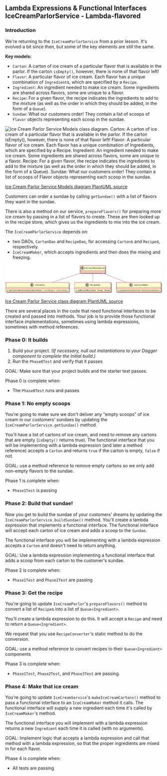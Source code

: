 ## Lambda Expressions & Functional Interfaces IceCreamParlorService - Lambda-flavored

### Introduction

We're returning to the `IceCreamParlorService` from a prior lesson. It's evolved
a bit since then, but some of the key elements are still the same.

**Key models:**
- `Carton`: A carton of ice cream of a particular flavor that is available in the
  parlor. If the carton `isEmpty()`, however, there is none of that flavor left!
- `Flavor`: A particular flavor of ice cream. Each flavor has a unique combination
  of `Ingredient`s, which are specified by a `Recipe`.
- `Ingredient`: An ingredient needed to make ice cream. Some ingredients are
  shared across flavors, some are unique to a flavor.
- `Recipe`: For a given flavor, the recipe indicates the ingredients to add to the
  mixture (as well as the order in which they should be added, in the form of a
  `Queue`).
- `Sundae`: What our customers order! They contain a list of scoops of `Flavor`
  objects representing each scoop in the sundae.

![Ice Cream Parlor Service Models class diagram. Carton: A carton of ice cream of a particular flavor that is available in the parlor. If the carton isEmpty(), however, there is none of that flavor left! Flavor: A particular flavor of ice cream. Each flavor has a unique combination of Ingredients, which are specified by a Recipe. Ingredient: An ingredient needed to make ice cream. Some ingredients are shared across flavors, some are unique to a flavor. Recipe: For a given flavor, the recipe indicates the ingredients to add to the mixture (as well as the order in which they should be added, in the form of a Queue). Sundae: What our customers order! They contain a list of scoops of Flavor objects representing each scoop in the sundae.](src/com/ata/lambdaexpressions/classroom/resources/IceCreamParlorModels_CD.png)

[Ice Cream Parlor Service Models diagram PlantUML source](src/com/ata/lambdaexpressions/classroom/resources/IceCreamParlorModels_CD.puml)

Customers can order a sundae by calling `getSundae()` with a list of flavors
they want in the sundae.

There is also a method on our service, `prepareFlavors()` for preparing more
ice cream by passing in a list of flavors to create. These are then looked
up in the recipe store, which gives us the ingredients to mix into the ice cream.

<p style="page-break-before: always;"/>

The `IceCreamParlorService` depends on:
- two DAOs, `CartonDao` and `RecipeDao`, for
  accessing `Carton`s and `Recipe`s, respectively.
- `IceCreamMaker`, which accepts ingredients and then does the mixing and
  freezing.

![Ice Cream Parlor Service class diagram, showing the service class's dependencies. The IceCreamParlorService depends on two DAOs, CartonDao and RecipeDao, for accessing Cartons and Recipes, respectively. It also depends on IceCreamMaker, which accepts ingredients and then does the mixing and freezing.](src/com/ata/lambdaexpressions/classroom/resources/IceCreamParlorService_CD.png)

[Ice Cream Parlor Service class diagram PlantUML source](src/com/ata/lambdaexpressions/classroom/resources/IceCreamParlorService_CD.puml)

There are several places in the code that need functional interfaces to be
created and passed into methods. Your job is to provide those functional
interface implementations, sometimes using lambda expressions, sometimes
with method references.

### Phase 0: It builds

1. Build your project. *(If necessary, null out instantiations to your Dagger component to complete the initial build.)*
1. Run the `Phase0Test` and verify that it passes

GOAL: Make sure that your project builds and the starter test passes.

Phase 0 is complete when:
- The `Phase0Test` runs and passes

### Phase 1: No empty scoops

You're going to make sure we don't deliver any "empty scoops" of ice cream in our
customers' sundaes by updating the `IceCreamParlorService.getSundae()` method.

You'll have a list of cartons of ice cream, and need to remove any cartons that
are empty (`isEmpty()` returns true). The functional interface that
you will be implementing with a lambda expression (and later a method reference)
accepts a `Carton` and returns `true` if the carton is empty, `false` if not.

GOAL: use a method reference to remove empty cartons so we only add non-empty flavors
to the sundae.

Phase 1 is complete when:
- `Phase1Test` is passing

<p style="page-break-before: always;"/>

### Phase 2: Build that sundae!

Now you get to build the sundae of your customers' dreams by updating the
`IceCreamParlorService.buildSundae()` method. You'll create a lambda
expression that implements a functional interface. The functional
interface will accept each carton of ice cream and adds a scoop to the
`Sundae`.

The functional interface you will be implementing with a lambda expression
accepts a `Carton` and doesn't need to return anything.

GOAL: Use a lambda expression implementing a functional interface that adds
a scoop from each carton to the customer's sundae.

Phase 2 is complete when:
- `Phase1Test` and `Phase2Test` are passing

### Phase 3: Get the recipe

You're going to update `IceCreamParlor`'s `prepareFlavors()` method to convert a
list of `Recipe`s into a list of `Queue<Ingredient>`.

You'll create a lambda expression to do this. It will accept a `Recipe` and need to
return a `Queue<Ingredient>`.

We request that you use `RecipeConverter`'s static method to do the conversion.

GOAL: use a method reference to convert recipes to their `Queue<Ingredient>`
components

Phase 3 is complete when:
- `Phase1Test`, `Phase2Test`, and `Phase3Test` are passing.

<p style="page-break-before: always;"/>

### Phase 4: Make that ice cream

You're going to update `IceCreamService`'s `makeIceCreamCartons()` method to pass
a functional interface to an `IceCreamMaker` method it calls. The functional
interface will supply a new ingredient each time it's called by `IceCreamMaker`'s
method.

The functional interface you will implement with a lambda expression
returns a new `Ingredient` each time it is called (with no arguments).

GOAL: Implement logic that accepts a lambda expression and call that method with
a lambda expression, so that the proper ingredients are mixed in for each flavor.

Phase 4 is complete when:
- All tests are passing

